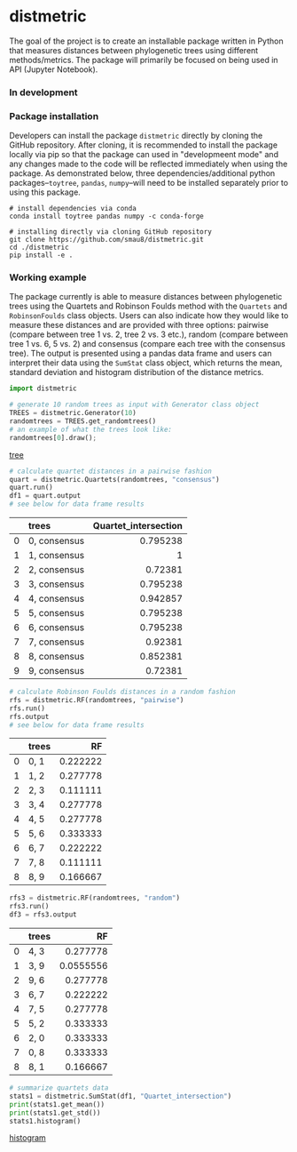 # distmetric
The goal of the project is to create an installable package written in Python that measures distances between 
phylogenetic trees using different methods/metrics. The package will primarily be focused on being used in API (Jupyter Notebook).

### In development

### Package installation
Developers can install the package `distmetric` directly by cloning the GitHub repository. After cloning, it is recommended to install the package locally via pip so that the package can used in "developmeent mode" and any changes made to the code will be reflected immediately when using the package. As demonstrated below, three dependencies/additional python packages–`toytree`, `pandas`, `numpy`–will need to be installed separately prior to using this package.  
```
# install dependencies via conda
conda install toytree pandas numpy -c conda-forge

# installing directly via cloning GitHub repository
git clone https://github.com/smau8/distmetric.git
cd ./distmetric
pip install -e .
```

### Working example
The package currently is able to measure distances between phylogenetic trees using the Quartets and Robinson Foulds method with the `Quartets` and `RobinsonFoulds` class objects. Users can also indicate how they would like to measure these distances and are provided with three options: pairwise (compare between tree 1 vs. 2, tree 2 vs. 3 etc.), random (compare between tree 1 vs. 6, 5 vs. 2) and consensus (compare each tree with the consensus tree). The output is presented using a pandas data frame and users can interpret their data using the `SumStat` class object, which returns the mean, standard deviation and histogram distribution of the distance metrics. 

```python
import distmetric

# generate 10 random trees as input with Generator class object
TREES = distmetric.Generator(10)
randomtrees = TREES.get_randomtrees()
# an example of what the trees look like:
randomtrees[0].draw();
```
[tree](https://github.com/smau8/distmetric/blob/main/demos/demo-working-example1.png)

```python
# calculate quartet distances in a pairwise fashion
quart = distmetric.Quartets(randomtrees, "consensus")
quart.run()
df1 = quart.output
# see below for data frame results
```
|    | trees        |   Quartet_intersection |
|---:|:-------------|-----------------------:|
|  0 | 0, consensus |               0.795238 |
|  1 | 1, consensus |               1        |
|  2 | 2, consensus |               0.72381  |
|  3 | 3, consensus |               0.795238 |
|  4 | 4, consensus |               0.942857 |
|  5 | 5, consensus |               0.795238 |
|  6 | 6, consensus |               0.795238 |
|  7 | 7, consensus |               0.92381  |
|  8 | 8, consensus |               0.852381 |
|  9 | 9, consensus |               0.72381  |

```python
# calculate Robinson Foulds distances in a random fashion
rfs = distmetric.RF(randomtrees, "pairwise")
rfs.run()
rfs.output
# see below for data frame results
```
|    | trees   |       RF |
|---:|:--------|---------:|
|  0 | 0, 1    | 0.222222 |
|  1 | 1, 2    | 0.277778 |
|  2 | 2, 3    | 0.111111 |
|  3 | 3, 4    | 0.277778 |
|  4 | 4, 5    | 0.277778 |
|  5 | 5, 6    | 0.333333 |
|  6 | 6, 7    | 0.222222 |
|  7 | 7, 8    | 0.111111 |
|  8 | 8, 9    | 0.166667 |

```python
rfs3 = distmetric.RF(randomtrees, "random")
rfs3.run()
df3 = rfs3.output
```
|    | trees   |        RF |
|---:|:--------|----------:|
|  0 | 4, 3    | 0.277778  |
|  1 | 3, 9    | 0.0555556 |
|  2 | 9, 6    | 0.277778  |
|  3 | 6, 7    | 0.222222  |
|  4 | 7, 5    | 0.277778  |
|  5 | 5, 2    | 0.333333  |
|  6 | 2, 0    | 0.333333  |
|  7 | 0, 8    | 0.333333  |
|  8 | 8, 1    | 0.166667  |

```python
# summarize quartets data
stats1 = distmetric.SumStat(df1, "Quartet_intersection")
print(stats1.get_mean())
print(stats1.get_std())
stats1.histogram()
```
[histogram](https://github.com/smau8/distmetric/blob/main/demos/demo-working-example2.png)
